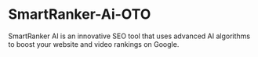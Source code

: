# SmartRanker-Ai-OTO
SmartRanker AI is an innovative SEO tool that uses advanced AI algorithms to boost your website and video rankings on Google.
